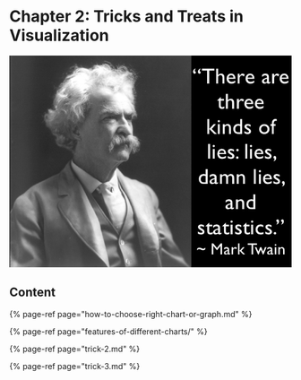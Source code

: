 # Chapter 2: Tricks and Treats in Visualization

![](../.gitbook/assets/1_2gjzfv_bczw7e8p1lbn2ng.png)

## **Content**

{% page-ref page="how-to-choose-right-chart-or-graph.md" %}

{% page-ref page="features-of-different-charts/" %}

{% page-ref page="trick-2.md" %}

{% page-ref page="trick-3.md" %}



